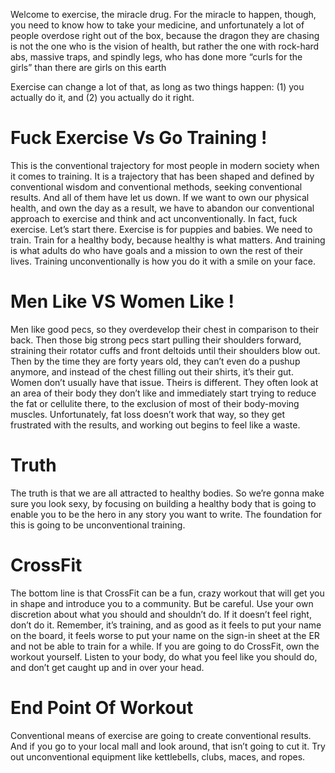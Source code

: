 

Welcome to exercise, the miracle drug. For the miracle to happen,
though, you need to know how to take your medicine, and unfortunately a lot
of people overdose right out of the box, because the dragon they are chasing
is not the one who is the vision of health, but rather the one with rock-hard
abs, massive traps, and spindly legs, who has done more “curls for the girls”
than there are girls on this earth

Exercise can change a lot of that, as long as two things happen: (1) you
actually do it, and (2) you actually do it right.

# Fuck Exercise Vs Go Training ! 

This is the conventional trajectory for most people in modern society
when it comes to training. It is a trajectory that has been shaped and defined
by conventional wisdom and conventional methods, seeking conventional
results. And all of them have let us down. If we want to own our physical
health, and own the day as a result, we have to abandon our conventional
approach to exercise and think and act unconventionally. In fact, fuck
exercise. Let’s start there. Exercise is for puppies and babies. We need to
train. Train for a healthy body, because healthy is what matters. And training
is what adults do who have goals and a mission to own the rest of their lives.
Training unconventionally is how you do it with a smile on your face.

# Men Like VS Women Like !
Men like good pecs, so they overdevelop their
chest in comparison to their back. Then those big strong pecs start pulling
their shoulders forward, straining their rotator cuffs and front deltoids until
their shoulders blow out. Then by the time they are forty years old, they can’t
even do a pushup anymore, and instead of the chest filling out their shirts, it’s
their gut. Women don’t usually have that issue. Theirs is different. They often
look at an area of their body they don’t like and immediately start trying to
reduce the fat or cellulite there, to the exclusion of most of their body-moving
muscles. Unfortunately, fat loss doesn’t work that way, so they get frustrated
with the results, and working out begins to feel like a waste.

# Truth
The truth is that we are all attracted to healthy bodies.
So we’re gonna make sure you look sexy, by focusing on building a
healthy body that is going to enable you to be the hero in any story you want
to write. The foundation for this is going to be unconventional training.

#  CrossFit
The bottom line is that CrossFit can be a fun, crazy workout that will get you
in shape and introduce you to a community. But be careful. Use your own
discretion about what you should and shouldn’t do. If it doesn’t feel right, don’t
do it. Remember, it’s training, and as good as it feels to put your name on the
board, it feels worse to put your name on the sign-in sheet at the ER and not be
able to train for a while. If you are going to do CrossFit, own the workout
yourself. Listen to your body, do what you feel like you should do, and don’t get
caught up and in over your head.

# End Point Of Workout 
Conventional means of exercise are going to create conventional results.
And if you go to your local mall and look around, that isn’t going to cut
it. Try out unconventional equipment like kettlebells, clubs, maces, and
ropes.
